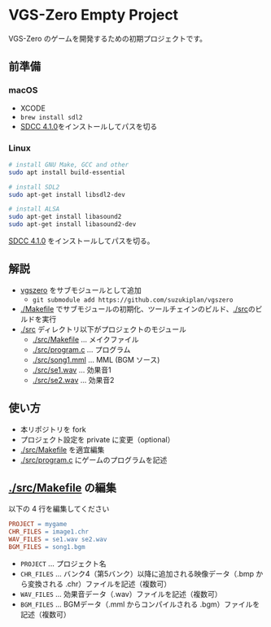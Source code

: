 # VGS-Zero Empty Project

VGS-Zero のゲームを開発するための初期プロジェクトです。

## 前準備

### macOS

- XCODE
- `brew install sdl2`
- [SDCC 4.1.0](https://sourceforge.net/projects/sdcc/files/sdcc-macos-amd64/4.1.0/)をインストールしてパスを切る

### Linux

```bash
# install GNU Make, GCC and other
sudo apt install build-essential

# install SDL2
sudo apt-get install libsdl2-dev

# install ALSA
sudo apt-get install libasound2
sudo apt-get install libasound2-dev
```

[SDCC 4.1.0](https://sourceforge.net/projects/sdcc/files/sdcc-linux-amd64/4.1.0/) をインストールしてパスを切る。

## 解説

- [vgszero](https://github.com/suzukiplan/vgszero) をサブモジュールとして追加
  - `git submodule add https://github.com/suzukiplan/vgszero`
- [./Makefile](./Makefile) でサブモジュールの初期化、ツールチェインのビルド、[./src](./src/)のビルドを実行
- [./src](./src/) ディレクトリ以下がプロジェクトのモジュール
  - [./src/Makefile](./src/Makefile) ... メイクファイル
  - [./src/program.c](./src/program.c) ... プログラム
  - [./src/song1.mml](./src/song1.mml) ... MML (BGM ソース)
  - [./src/se1.wav](./src/se1.wav) ... 効果音1
  - [./src/se2.wav](./src/se2.wav) ... 効果音2

## 使い方

- 本リポジトリを fork
- プロジェクト設定を private に変更（optional）
- [./src/Makefile](./src/Makefile) を適宜編集
- [./src/program.c](./src/program.c) にゲームのプログラムを記述

## [./src/Makefile](./src/Makefile) の編集

以下の 4 行を編集してください

```Makefile
PROJECT = mygame
CHR_FILES = image1.chr
WAV_FILES = se1.wav se2.wav
BGM_FILES = song1.bgm
```

- `PROJECT` ... プロジェクト名
- `CHR_FILES` ... バンク4（第5バンク）以降に追加される映像データ（.bmp から変換される .chr）ファイルを記述（複数可）
- `WAV_FILES` ... 効果音データ（.wav）ファイルを記述（複数可）
- `BGM_FILES` ... BGMデータ（.mml からコンパイルされる .bgm）ファイルを記述（複数可）


